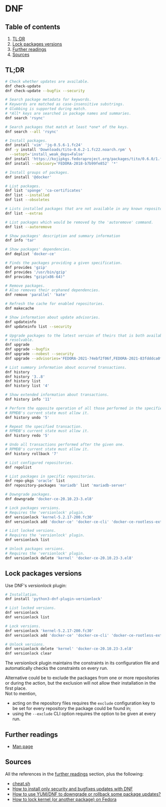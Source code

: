 # DNF

## Table of contents <!-- omit in toc -->

1. [TL;DR](#tldr)
1. [Lock packages versions](#lock-packages-versions)
1. [Further readings](#further-readings)
1. [Sources](#sources)

## TL;DR

```sh
# Check whether updates are available.
dnf check-update
dnf check-update --bugfix --security

# Search package metadata for keywords.
# Keywords are matched as case-insensitive substrings.
# Globbing is supported during match.
# *All* keys are searched in package names and summaries.
dnf search 'rsync'

# Search packages that match at least *one* of the keys.
dnf search --all 'rsync'

# Install packages.
dnf install 'vim' 'jq-0.5.6-1.fc24'
dnf -y install 'Downloads/tito-0.6.2-1.fc22.noarch.rpm' \
  --setopt='install_weak_deps=False'
dnf install 'https://kojipkgs.fedoraproject.org/packages/tito/0.6.0/1.fc22/noarch/tito-0.6.0-1.fc22.noarch.rpm'
dnf install --advisory='FEDORA-2018-b7b99fe852' '*'

# Install groups of packages.
dnf install '@docker'

# List packages.
dnf list 'sponge' 'ca-certificates'
dnf list --installed
dnf list --obsoletes

# Lists installed packages that are not available in any known repository.
dnf list --extras

# List packages which would be removed by the 'autoremove' command.
dnf list --autoremove

# Show packages' description and summary information
dnf info 'tar'

# Show packages' dependencies.
dnf deplist 'docker-ce'

# Finds the packages providing a given specification.
dnf provides 'gzip'
dnf provides '/usr/bin/gzip'
dnf provides "gzip(x86-64)"

# Remove packages.
# Also removes their orphaned dependencies.
dnf remove 'parallel' 'kate'

# Refresh the cache for enabled repositories.
dnf makecache

# Show information about update advisories.
dnf updateinfo
dnf updateinfo list --security

# Upgrade packages to the latest version of theirs that is both available and
# resolvable.
dnf upgrade
dnf upgrade --bugfix
dnf upgrade --nobest --security
dnf upgrade --advisories='FEDORA-2021-74ebf2f06f,FEDORA-2021-83fdddca0f'

# List summary information about occurred transactions.
dnf history
dnf history '3..8'
dnf history list
dnf history list '4'

# Show extended information about transactions.
dnf history info '11'

# Perform the opposite operation of all those performed in the specified one.
# RPMDB's current state must allow it.
dnf history undo '5'

# Repeat the specified transaction.
# RPMDB's current state must allow it.
dnf history redo '5'

# Undo all transactions performed after the given one.
# RPMDB's current state must allow it.
dnf history rollback '7'

# List configured repositories.
dnf repolist

# List packages in specific repositories.
dnf repo-pkgs 'oracle' list
dnf repository-packages 'mariadb' list 'mariadb-server'

# Downgrade packages.
dnf downgrade 'docker-ce-20.10.23-3.el8'

# Lock packages versions.
# Requires the 'versionlock' plugin.
dnf versionlock 'kernel-5.2.17-200.fc30'
dnf versionlock add 'docker-ce' 'docker-ce-cli' 'docker-ce-rootless-extras'

# List locked versions.
# Requires the 'versionlock' plugin.
dnf versionlock list

# Unlock packages versions.
# Requires the 'versionlock' plugin.
dnf versionlock delete 'kernel' 'docker-ce-20.10.23-3.el8'
```

## Lock packages versions

Use DNF's _versionlock_ plugin:

```sh
# Installation.
dnf install 'python3-dnf-plugin-versionlock'
```

```sh
# List locked versions.
dnf versionlock
dnf versionlock list

# Lock versions.
dnf versionlock 'kernel-5.2.17-200.fc30'
dnf versionlock add 'docker-ce' 'docker-ce-cli' 'docker-ce-rootless-extras'

# Unlock versions.
dnf versionlock delete 'kernel' 'docker-ce-20.10.23-3.el8'
dnf versionlock clear
```

The _versionlock_ plugin maintains the constraints in its configuration file and automatically checks the constraints on every run.

Alternative could be to exclude the packages from one or more repositories or during the action, but the exclusion will not allow their installation in the first place.<br/>
Not to mention,

- acting on the repository files requires the `exclude` configuration key to be set for every repository the package could be found in;
- using the `--exclude` CLI option requires the option to be given at every run.

## Further readings

- [Man page]

## Sources

All the references in the [further readings] section, plus the following:

- [cheat.sh]
- [How to install only security and bugfixes updates with DNF]
- [How to use YUM/DNF to downgrade or rollback some package updates?]
- [How to lock kernel (or another package) on Fedora]

<!--
  References
  -->

<!-- In-article sections -->
[further readings]: #further-readings

<!-- Others -->
[cheat.sh]: https://cheat.sh/dnf
[how to install only security and bugfixes updates with dnf]: https://fedoramagazine.org/how-to-install-only-security-and-bugfixes-updates-with-dnf/
[how to lock kernel (or another package) on fedora]: https://robbinespu.gitlab.io/posts/locking-package-fedora/
[how to use yum/dnf to downgrade or rollback some package updates?]: https://access.redhat.com/solutions/29617
[man page]: https://man7.org/linux/man-pages/man8/dnf.8.html
